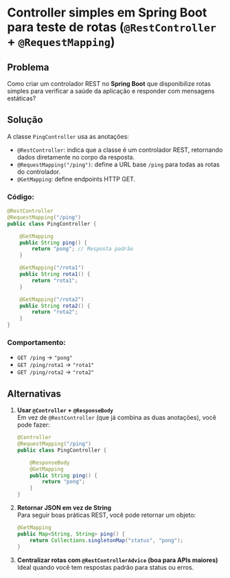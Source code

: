 # Controller simples em Spring Boot para teste de rotas (`@RestController` + `@RequestMapping`)

## Problema  
Como criar um controlador REST no **Spring Boot** que disponibilize rotas simples para verificar a saúde da aplicação e responder com mensagens estáticas?

## Solução  
A classe `PingController` usa as anotações:  

- `@RestController`: indica que a classe é um controlador REST, retornando dados diretamente no corpo da resposta.  
- `@RequestMapping("/ping")`: define a URL base `/ping` para todas as rotas do controlador.  
- `@GetMapping`: define endpoints HTTP GET.  

### Código:
```java
@RestController
@RequestMapping("/ping")
public class PingController {

    @GetMapping
    public String ping() {
        return "pong"; // Resposta padrão
    }

    @GetMapping("/rota1")
    public String rota1() {
        return "rota1";
    }

    @GetMapping("/rota2")
    public String rota2() {
        return "rota2";
    }
}
```

### Comportamento:
- `GET /ping` → `"pong"`  
- `GET /ping/rota1` → `"rota1"`  
- `GET /ping/rota2` → `"rota2"`  

## Alternativas  

1. **Usar `@Controller` + `@ResponseBody`**  
   Em vez de `@RestController` (que já combina as duas anotações), você pode fazer:  
   ```java
   @Controller
   @RequestMapping("/ping")
   public class PingController {

       @ResponseBody
       @GetMapping
       public String ping() {
           return "pong";
       }
   }
   ```

2. **Retornar JSON em vez de String**  
   Para seguir boas práticas REST, você pode retornar um objeto:  
   ```java
   @GetMapping
   public Map<String, String> ping() {
       return Collections.singletonMap("status", "pong");
   }
   ```

3. **Centralizar rotas com `@RestControllerAdvice` (boa para APIs maiores)**  
   Ideal quando você tem respostas padrão para status ou erros.